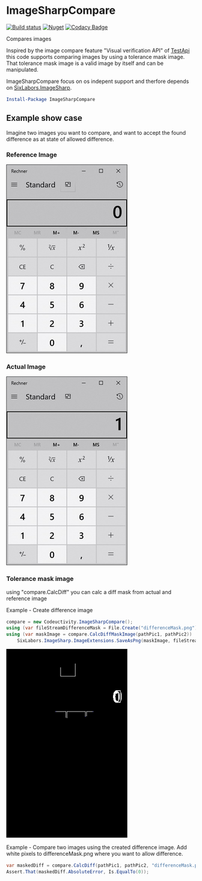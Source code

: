 # ImageSharpCompare

[![Build status](https://ci.appveyor.com/api/projects/status/yr17qicavvbfypra?svg=true)](https://ci.appveyor.com/project/stesee/imagesharp-compare) [![Nuget](https://img.shields.io/nuget/v/ImageSharpCompare.svg)](https://www.nuget.org/packages/ImageSharpCompare/) [![Codacy Badge](https://api.codacy.com/project/badge/Grade/e61c3debbfeb48469dadcc6109c719c6)](https://www.codacy.com/manual/stesee/ImageSharp.Compare?utm_source=github.com&amp;utm_medium=referral&amp;utm_content=Codeuctivity/ImageSharp.Compare&amp;utm_campaign=Badge_Grade)

Compares images

Inspired by the image compare feature "Visual verification API" of [TestApi](https://blogs.msdn.microsoft.com/ivo_manolov/2009/04/20/introduction-to-testapi-part-3-visual-verification-apis/) this code supports comparing images by using a tolerance mask image. That tolerance mask image is a valid image by itself and can be manipulated.

ImageSharpCompare focus on os indepent support and therfore depends on  [SixLabors.ImageSharp](https://github.com/SixLabors/ImageSharp).

```PowerShell
Install-Package ImageSharpCompare
```

## Example show case

Imagine two images you want to compare, and want to accept the found difference as at state of allowed difference.

### Reference Image

![actual image](./ImageSharpCompareTestNunit/TestData/Calc0.jpg "Refernce Image")

### Actual Image

![actual image](./ImageSharpCompareTestNunit/TestData/Calc1.jpg "Refernce Image")

### Tolerance mask image

using "compare.CalcDiff" you can calc a diff mask from actual and reference image

Example - Create difference image

```csharp
compare = new Codeuctivity.ImageSharpCompare();
using (var fileStreamDifferenceMask = File.Create("differenceMask.png"))
using (var maskImage = compare.CalcDiffMaskImage(pathPic1, pathPic2))
    SixLabors.ImageSharp.ImageExtensions.SaveAsPng(maskImage, fileStreamDifferenceMask);
```

![differenceMask.png](./ImageSharpCompareTestNunit/TestData/differenceMask.png "differenceMask.png")

Example - Compare two images using the created difference image. Add white pixels to  differenceMask.png where you want to allow difference.

```csharp
var maskedDiff = compare.CalcDiff(pathPic1, pathPic2, "differenceMask.png");
Assert.That(maskedDiff.AbsoluteError, Is.EqualTo(0));
```
